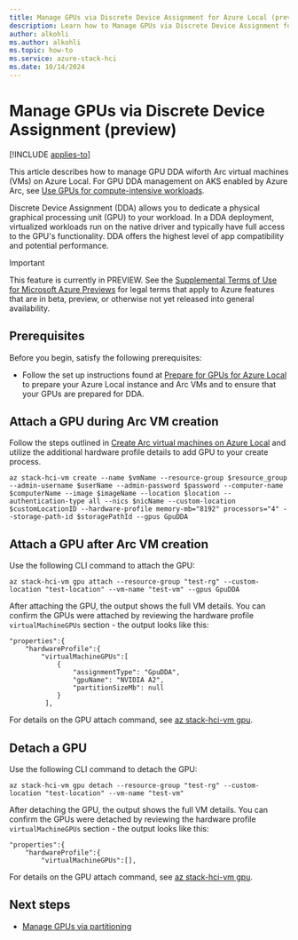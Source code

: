 ```yaml
---
title: Manage GPUs via Discrete Device Assignment for Azure Local (preview)
description: Learn how to Manage GPUs via Discrete Device Assignment for Azure Local (preview).
author: alkohli
ms.author: alkohli
ms.topic: how-to
ms.service: azure-stack-hci
ms.date: 10/14/2024
---
```


# Manage GPUs via Discrete Device Assignment (preview)

[!INCLUDE [applies-to](../../hci/includes/hci-applies-to-23h2.md)]

This article describes how to manage GPU DDA wiforth Arc virtual machines (VMs) on Azure Local. For GPU DDA management on AKS enabled by Azure Arc, see [Use GPUs for compute-intensive workloads](/azure/aks/hybrid/deploy-gpu-node-pool#create-a-new-workload-instance-with-a-gpu-enabled-node-pool).

Discrete Device Assignment (DDA) allows you to dedicate a physical graphical processing unit (GPU) to your workload. In a DDA deployment, virtualized workloads run on the native driver and typically have full access to the GPU's functionality. DDA offers the highest level of app compatibility and potential performance.

> [!IMPORTANT]
> This feature is currently in PREVIEW. See the [Supplemental Terms of Use for Microsoft Azure Previews](https://azure.microsoft.com/support/legal/preview-supplemental-terms/) for legal terms that apply to Azure features that are in beta, preview, or otherwise not yet released into general availability.


## Prerequisites

Before you begin, satisfy the following prerequisites:

- Follow the set up instructions found at [Prepare for GPUs for Azure Local](./gpu-manage-via-device.md) to prepare your Azure Local instance and Arc VMs and to ensure that your GPUs are prepared for DDA.  

## Attach a GPU during Arc VM creation

Follow the steps outlined in [Create Arc virtual machines on Azure Local](create-arc-virtual-machines.md?tabs=azurecli) and utilize the additional hardware profile details to add GPU to your create process.

```azurecli
az stack-hci-vm create --name $vmName --resource-group $resource_group --admin-username $userName --admin-password $password --computer-name $computerName --image $imageName --location $location --authentication-type all --nics $nicName --custom-location $customLocationID --hardware-profile memory-mb="8192" processors="4" --storage-path-id $storagePathId --gpus GpuDDA
```

## Attach a GPU after Arc VM creation

Use the following CLI command to attach the GPU:

```azurecli
az stack-hci-vm gpu attach --resource-group "test-rg" --custom-location "test-location" --vm-name "test-vm" --gpus GpuDDA
```

After attaching the GPU, the output shows the full VM details. You can confirm the GPUs were attached by reviewing the hardware profile `virtualMachineGPUs` section - the output looks like this:

```azurecli
"properties":{
	"hardwareProfile":{
		"virtualMachineGPUs":[
			{
				"assignmentType": "GpuDDA",
				"gpuName": "NVIDIA A2",
				"partitionSizeMb": null
			}
         ],
```

For details on the GPU attach command, see [az stack-hci-vm gpu](/cli/azure/stack-hci-vm/gpu).

## Detach a GPU

Use the following CLI command to detach the GPU:

```azurecli
az stack-hci-vm gpu detach --resource-group "test-rg" --custom-location "test-location" --vm-name "test-vm"
```

After detaching the GPU, the output shows the full VM details. You can confirm the GPUs were detached by reviewing the hardware profile `virtualMachineGPUs` section - the output looks like this:

```azurecli
"properties":{
	"hardwareProfile":{
		"virtualMachineGPUs":[],
```

For details on the GPU attach command, see [az stack-hci-vm gpu](/cli/azure/stack-hci-vm/gpu).

## Next steps

- [Manage GPUs via partitioning](./gpu-manage-via-partitioning.md)